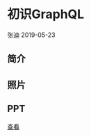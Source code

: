# 初识GraphQL
张迪 2019-05-23

## 简介

## 照片

## PPT

[查看](https://drive.google.com/open?id=1HJWDPyHNtsQrcX0_o3la-G6magnpX30m)
